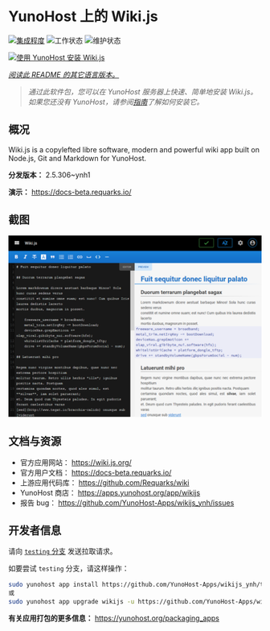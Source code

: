 <!--
注意：此 README 由 <https://github.com/YunoHost/apps/tree/master/tools/readme_generator> 自动生成
请勿手动编辑。
-->

# YunoHost 上的 Wiki.js

[![集成程度](https://apps.yunohost.org/badge/integration/wikijs)](https://ci-apps.yunohost.org/ci/apps/wikijs/)
![工作状态](https://apps.yunohost.org/badge/state/wikijs)
![维护状态](https://apps.yunohost.org/badge/maintained/wikijs)

[![使用 YunoHost 安装 Wiki.js](https://install-app.yunohost.org/install-with-yunohost.svg)](https://install-app.yunohost.org/?app=wikijs)

*[阅读此 README 的其它语言版本。](./ALL_README.md)*

> *通过此软件包，您可以在 YunoHost 服务器上快速、简单地安装 Wiki.js。*  
> *如果您还没有 YunoHost，请参阅[指南](https://yunohost.org/install)了解如何安装它。*

## 概况

Wiki.js is a copylefted libre software, modern and powerful wiki app built on Node.js, Git and Markdown for YunoHost.


**分发版本：** 2.5.306~ynh1

**演示：** <https://docs-beta.requarks.io/>

## 截图

![Wiki.js 的截图](./doc/screenshots/screenshot.png)

## 文档与资源

- 官方应用网站： <https://wiki.js.org/>
- 官方用户文档： <https://docs-beta.requarks.io/>
- 上游应用代码库： <https://github.com/Requarks/wiki>
- YunoHost 商店： <https://apps.yunohost.org/app/wikijs>
- 报告 bug： <https://github.com/YunoHost-Apps/wikijs_ynh/issues>

## 开发者信息

请向 [`testing` 分支](https://github.com/YunoHost-Apps/wikijs_ynh/tree/testing) 发送拉取请求。

如要尝试 `testing` 分支，请这样操作：

```bash
sudo yunohost app install https://github.com/YunoHost-Apps/wikijs_ynh/tree/testing --debug
或
sudo yunohost app upgrade wikijs -u https://github.com/YunoHost-Apps/wikijs_ynh/tree/testing --debug
```

**有关应用打包的更多信息：** <https://yunohost.org/packaging_apps>

